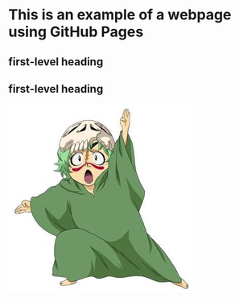 # This is an example of a webpage using GitHub Pages

## first-level heading

## first-level heading
![Sample image](/assets/images/image.jpg)
